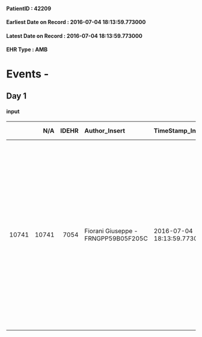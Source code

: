 
#### PatientID : 42209
#### Earliest Date on Record : 2016-07-04 18:13:59.773000
#### Latest Date on Record : 2016-07-04 18:13:59.773000
#### EHR Type : AMB

# Events - 

## Day 1

#### input
|       |    N/A |   IDEHR | Author_Insert                       | TimeStamp_Insert           | EHRType   |   PatientID |   IDDigitalSignDocument | persone_vicine   |   Unnamed: 0_x.1 |   IDANAMNESI_SOCIALE | Patient   | FamigliaAltro   | Paziente_T   | FamigliaAltro_T   |   Non_Rilevabile_x.1 | Note_Non_Rilevabile_x.1   | opt_Problemi   | Note_I                                                                                                                                                                                                                                                                                                                | opt_paziente_a   | opt_famiglia_a   | opt_adeguatezza   | opt_paziente_solo   | ds_note_con                                                                                                                   | opt_presente_assente   | Presenza_minori   | Caregiver_principale   | opt_capacita     | opt_necessario   | opt_presente   | opt_risorse_ec   | opt_paziente_psi   | opt_Ins_vol   | opt_paziente_ad   | opt_caregiver_ad   | opt_esenzione   | opt_inv_civile   |   ds_codice_es | Needs     | Domestic partnership         | Fragility   | opt_disponibilita_f   | opt_indennita_acc   | opt_legge   | opt_famiglia_psi   | opt_disponibilit_paz   |
|------:|-------:|--------:|:------------------------------------|:---------------------------|:----------|------------:|------------------------:|:-----------------|-----------------:|---------------------:|:----------|:----------------|:-------------|:------------------|---------------------:|:--------------------------|:---------------|:----------------------------------------------------------------------------------------------------------------------------------------------------------------------------------------------------------------------------------------------------------------------------------------------------------------------|:-----------------|:-----------------|:------------------|:--------------------|:------------------------------------------------------------------------------------------------------------------------------|:-----------------------|:------------------|:-----------------------|:-----------------|:-----------------|:---------------|:-----------------|:-------------------|:--------------|:------------------|:-------------------|:----------------|:-----------------|---------------:|:----------|:-----------------------------|:------------|:----------------------|:--------------------|:------------|:-------------------|:-----------------------|
| 10741 |  10741 |    7054 | Fiorani Giuseppe - FRNGPP59B05F205C | 2016-07-04 18:13:59.773000 | AMB       |       42209 |                  415933 | N/A              |             3614 |                 2364 | Si#1      | Si#1            | No#0         | Si#1              |                    0 | NR                        | No#0           | La pz √® informata della malattia oncologica e della sua progressione.A lei non √® stato ancora comunicato da parte dei medici della S.Giuseppe la loro intenzione di sospendere la CT e iniziare le cure domiciliari.Il marito ha chiesto qualche giorno di tempo per preparare meglio il piano della comunicazione. | Indefinite#2     | Congruenti#1     | Si#1              | No#0                | Vive con il marito Carlo di aa 61 ed il figlio Matteo di aa 23.Altri due figli fuori ca Bruno Maria di aa 25 e Laura di aa 20 | Presente#1             | No#0              | il marito              | Incrementabile#1 | No#0             | No#0           | Adeguate#1       | No#0               | No#0          | Problematica#0    | Totale#2           | Si#1            | No#0             |             48 | Clinici#0 | Coniuge/Convivente#0;Figli#2 | nessuna#0   | Da verificare#2       | No#0                | No#0        | No#0               | Da verificare#2        |


